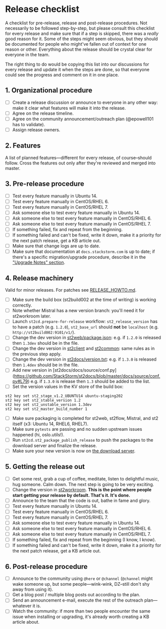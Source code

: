 # Release checklist

A checklist for pre-release, release and post-release procedures. Not necessarily to be followed step-by-step, but please consult this checklist for every release and make sure that if a step is skipped, there was a _really_ good reason for it. Some of the steps might seem obvious, but they should be documented for people who might've fallen out of context for one reason or other. Everything about the release should be crystal clear for everyone in the team.

The right thing to do would be copying this list into our discussions for every release and update it when the steps are done, so that everyone could see the progress and comment on it in one place.

## 1. Organizational procedure

- [ ] Create a release discussion or announce to everyone in any other way: make it clear what features will make it into the release.
- [ ] Agree on the release timeline.
- [ ] Agree on the community announcement/outreach plan (@epowell101 has to validate).
- [ ] Assign release owners.

## 2. Features

A list of planned features—different for every release, of course–should follow. Cross the features out only after they're reviewed and merged into master.

## 3. Pre-release procedure

- [ ] Test every feature manually in Ubuntu 14.
- [ ] Test every feature manually in CentOS/RHEL 6.
- [ ] Test every feature manually in CentOS/RHEL 7.
- [ ] Ask someone else to test every feature manually in Ubuntu 14.
- [ ] Ask someone else to test every feature manually in CentOS/RHEL 6.
- [ ] Ask someone else to test every feature manually in CentOS/RHEL 7.
- [ ] If something failed, fix and repeat from the beginning.
- [ ] If something failed and can't be fixed, write it down, make it a priority for the next patch release, get a KB article out.
- [ ] Make sure that change logs are up to date.
- [ ] Make sure that documentation at `docs.stackstorm.com` is up to date; if there's a specific migration/upgrade procedure, describe it in the ["Upgrade Notes" section](https://docs.stackstorm.com/upgrade_notes.html).

## 4. Release machinery

Valid for minor releases. For patches see [RELEASE_HOWTO.md](https://github.com/StackStorm/st2cd/blob/master/RELEASE_HOWTO.md).

- [ ] Make sure the build box (st2build002 at the time of writing) is working correctly.
- [ ] Note whether Mistral has a new version branch: you'll need it for st2workroom later.
- [ ] Launch `st2cd.prepare-for-release` workflow: `st2_release_version` has to have a patch (e.g. `1.2.0`), `st2_base_url` should __not__ be `localhost` (e.g. `http://st2build002:9101/v1/`).
- [ ] Change the dev version in [st2web/package.json](https://github.com/StackStorm/st2web/blob/master/package.json#L4): e.g. if `1.2.0` is released then `1.3dev` should be in the file.
- [ ] Change the dev version in [st2client](https://github.com/StackStorm/st2/blob/master/st2client/st2client/__init__.py) and [st2common](https://github.com/StackStorm/st2/blob/master/st2common/st2common/__init__.py): same rules as in the previous step apply.
- [ ] Change the dev version in [st2docs/version.txt](https://github.com/StackStorm/st2docs/blob/master/version.txt#L1): e.g. if `1.3.0` is released then `1.4dev` should be in the file.
- [ ] Add new version in [st2docs/docs/source/conf.py] (https://github.com/StackStorm/st2docs/blob/master/docs/source/conf.py#L79) e.g. if `1.3.0` is release then `1.3` should be added to the list.
- [ ] Set the version values in the KV store of the build box:
```
st2 key set st2_stage_v1.2_UBUNTU14 ubuntu-staging202
st2 key set st2_stable_version 1.2
st2 key set st2_unstable_version 1.3dev
st2 key set st2_master_build_number 1
```
- [ ] Make sure packaging is completed for st2web, st2flow, Mistral, and st2 itself (x3: Ubuntu 14, RHEL6, RHEL7).
- [ ] Make sure `pytests` are passing and no sudden upstream issues happened (hi, oslo.utils!).
- [ ] Run `st2cd.st2_package_publish_release` to push the packages to the download server and finalize the release.
- [ ] Make sure your new version is now on [the download server](http://downloads.stackstorm.net/releases/st2/).

## 5. Getting the release out

- [ ] Get some rest, grab a cup of coffee, meditate, listen to delightful music, hug someone. Calm down. The next step is going to be very exciting.
- [ ] Change the version in [st2workroom](https://github.com/StackStorm/st2workroom/blob/ef992a96b721a6c5bf225991749ef52d86ccec1a/hieradata/role/st2.yaml#L8-L11). __This is the point where people start getting your release by default. That's it. It's done.__
- [ ] Announce to the team that the code is out, bathe in fame and glory.
- [ ] Test every feature manually in Ubuntu 14.
- [ ] Test every feature manually in CentOS/RHEL 6.
- [ ] Test every feature manually in CentOS/RHEL 7.
- [ ] Ask someone else to test every feature manually in Ubuntu 14.
- [ ] Ask someone else to test every feature manually in CentOS/RHEL 6.
- [ ] Ask someone else to test every feature manually in CentOS/RHEL 7.
- [ ] If something failed, fix and repeat from the beginning (I know, I know).
- [ ] If something failed and can't be fixed, write it down, make it a priority for the next patch release, get a KB article out.

## 6. Post-release procedure

- [ ] Announce to the community using `@here` or `@channel` (`@channel` might wake someone up, but some people—wink-wink, DZ–still don't shy away from using it).
- [ ] Get a blog post / multiple blog posts out according to the plan.
- [ ] Send an announcement e-mail, execute the rest of the outreach plan—whatever it is.
- [ ] Watch the community: if more than two people encounter the same issue when installing or upgrading, it's already worth creating a KB article about.

